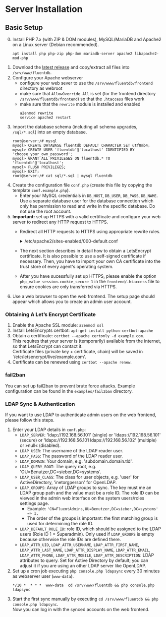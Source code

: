 # Server Installation

## Basic Setup
0. Install PHP 7.x (with ZIP & DOM modules), MySQL/MariaDB and Apache2 on a Linux server (Debian recommended).
   ```
   apt install php php-zip php-dom mariadb-server apache2 libapache2-mod-php
   ```
1. Download the [latest release](https://github.com/schorschii/fluentdb/releases) and copy/extract all files into `/srv/www/fluentdb`.
2. Configure your Apache webserver
   - configure your web sever to use the `/srv/www/fluentdb/frontend` directory as webroot
   - make sure that `AllowOverride All` is set (for the frontend directory `/srv/www/fluentdb/frontend`) so that the `.htaccess` files work
   - make sure that the `rewrite` module is installed and enabled
     ```
     a2enmod rewrite
     service apache2 restart
     ```
3. Import the database schema (including all schema upgrades, `/sql/*.sql`) into an empty database.
   ```
   root@server:/# mysql
   mysql> CREATE DATABASE fluentdb DEFAULT CHARACTER SET utf8mb4;
   mysql> CREATE USER 'fluentdb'@'localhost' IDENTIFIED BY 'choose_your_own_password';
   mysql> GRANT ALL PRIVILEGES ON fluentdb.* TO 'fluentdb'@'localhost';
   mysql> FLUSH PRIVILEGES;
   mysql> EXIT;
   root@server:/# cat sql/*.sql | mysql fluentdb
   ```
4. Create the configuration file `conf.php` (create this file by copying the template `conf.example.php`).
   - Enter your MySQL credentials in `DB_HOST`, `DB_USER`, `DB_PASS`, `DB_NAME`. Use a separate database user for the database connection which only has permission to read and write in the specific database. Do not use the root account.
5. **Important:** set up HTTPS with a valid certificate and configure your web server to redirect any HTTP request to HTTPS.
   - Redirect all HTTP requests to HTTPS using appropriate rewrite rules.  
     <details>
     <summary>/etc/apache2/sites-enabled/000-default.conf</summary>

     ```
     <VirtualHost *:80>
        .....
        DocumentRoot /srv/www/fluentdb/frontend
        ## Redirect to HTTPS
        RewriteEngine On
        RewriteCond %{HTTPS} !=on
        RewriteRule ^/?(.*) https://%{SERVER_NAME}/$1 [R,L]
        .....
     </VirtualHost>

     <VirtualHost *:443>
      .....
      DocumentRoot /srv/www/fluentdb/frontend
      SSLEngine on
      SSLCertificateFile /etc/apache2/ssl/mycertwithchain.crt
      SSLCertificateKeyFile /etc/apache2/ssl/myprivkey.key
      .....
      <Directory /srv/www/fluentdb/frontend>
        AllowOverride All
      </Directory>
      .....
     </VirtualHost>
     ```
     </details>
   - The next section describes in detail how to obtain a LetsEncrypt certificate. It is also possible to use a self-signed certificate if necessary. Then, you have to import your own CA certificate into the trust store of every agent's operating system.
   - After you have sucessfully set up HTTPS, please enable the option `php_value session.cookie_secure 1` in the `frontend/.htaccess` file to ensure cookies are only transferred via HTTPS.
8. Use a web browser to open the web frontend. The setup page should appear which allows you to create an admin user account.

### Obtaining A Let’s Encrypt Certificate
1. Enable the Apache SSL module: `a2enmod ssl`
2. Install LetsEncrypts certbot: `apt-get install python-certbot-apache`
3. Obtain a certificate: `certbot --apache certonly -d example.com`.  
   This requires that your server is (temporarily) available from the internet, so that LetsEncrypt can contact it.  
   Certificate files (private key + certificate, chain) will be saved in '/etc/letsencrypt/live/example.com'.
4. Certificate can be renewed using `certbot --apache renew`.

### fail2ban
You can set up fail2ban to prevent brute force attacks. Example configuration can be found in the `examples/fail2ban` directory.

### LDAP Sync & Authentication
If you want to use LDAP to authenticate admin users on the web frontend, please follow this steps.

1. Enter your LDAP details in `conf.php`:
   - `LDAP_SERVER`: 'ldap://192.168.56.101' (single) or 'ldaps://192.168.56.101' (secure) or 'ldaps://192.168.56.101 ldaps://192.168.56.102' (multiple) or »null« (disabled).
   - `LDAP_USER`: The username of the LDAP reader user.
   - `LDAP_PASS`: The password of the LDAP reader user.
   - `LDAP_DOMAIN`: Your domain, e.g. 'subdomain.domain.tld'.
   - `LDAP_QUERY_ROOT`: The query root, e.g. 'OU=Benutzer,DC=sieber,DC=systems'.
   - `LDAP_USER_CLASS`: The class for user objects, e.g. 'user' for ActiveDirectory, 'inetorgperson' for OpenLDAP.
   - `LDAP_GROUPS`: Array of LDAP groups to sync. The key must me an LDAP group path and the value must be a role ID. The role ID can be viewed in the admin web interface on the system users/roles settings page.
     - Example: `'CN=FluentAdmins,OU=Benutzer,DC=sieber,DC=systems' => 1,`
     - The order of the groups is important: the first matching group is used for determining the role ID.
   - `LDAP_DEFAULT_ROLE_ID`: role ID, which should be assigned to the LDAP users (Role ID 1 = Superadmin). Only used if `LDAP_GROUPS` is empty because otherwise the role IDs are defined there.
   - `LDAP_ATTR_UID`, `LDAP_ATTR_USERNAME`, `LDAP_ATTR_FIRST_NAME`, `LDAP_ATTR_LAST_NAME`, `LDAP_ATTR_DISPLAY_NAME`, `LDAP_ATTR_EMAIL`, `LDAP_ATTR_PHONE`, `LDAP_ATTR_MOBILE`, `LDAP_ATTR_DESCRIPTION`: LDAP attributes to query. Set for Active Directory by default; you can adjust it if you are using an other LDAP server like OpenLDAP.
2. Set up a cron job executing `php console.php ldapsync` every 30 minutes as webserver user (`www-data`).
   ```
   */10 *  * * *  www-data  cd /srv/www/fluentdb && php console.php ldapsync
   ```
3. Start the first sync manually by executing `cd /srv/www/fluentdb && php console.php ldapsync`.  
   Now you can log in with the synced accounts on the web frontend.
